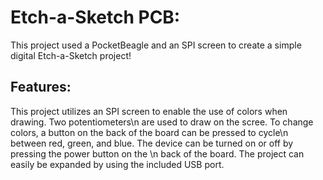 <h1>Etch-a-Sketch PCB:</h1>
<p>This project used a PocketBeagle and an SPI screen to create a simple digital Etch-a-Sketch project!</p>

<h2>Features:</h2>
<p> This project utilizes an SPI screen to enable the use of colors when drawing. Two potentiometers\n
are used to draw on the scree. To change colors, a button on the back of the board can be pressed to cycle\n
between red, green, and blue. The device can be turned on or off by pressing the power button on the \n
back of the board. The project can easily be expanded by using the included USB port.</p>
